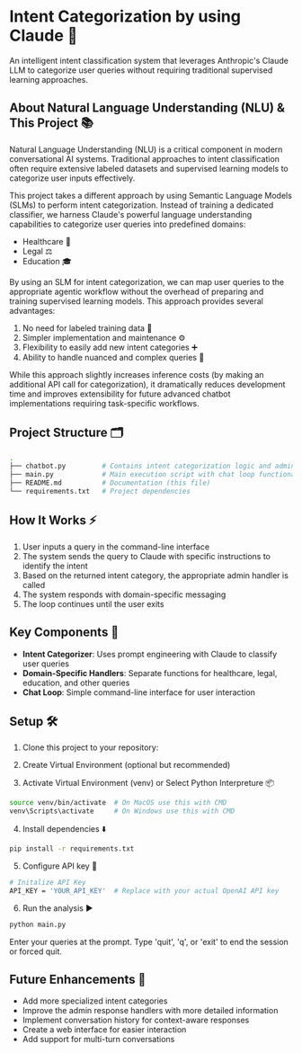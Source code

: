 # Intent Categorization by using Claude 🤖

An intelligent intent classification system that leverages Anthropic's Claude LLM to categorize user queries without requiring traditional supervised learning approaches.

## About Natural Language Understanding (NLU) & This Project 📚 

Natural Language Understanding (NLU) is a critical component in modern conversational AI systems. Traditional approaches to intent classification often require extensive labeled datasets and supervised learning models to categorize user inputs effectively.

This project takes a different approach by using Semantic Language Models (SLMs) to perform intent categorization. Instead of training a dedicated classifier, we harness Claude's powerful language understanding capabilities to categorize user queries into predefined domains:
- Healthcare 🏥 
- Legal ⚖️
- Education 🎓

By using an SLM for intent categorization, we can map user queries to the appropriate agentic workflow without the overhead of preparing and training supervised learning models. This approach provides several advantages:

1. No need for labeled training data 🚫 
2. Simpler implementation and maintenance ⚙️ 
3. Flexibility to easily add new intent categories ➕ 
4. Ability to handle nuanced and complex queries 🧠

While this approach slightly increases inference costs (by making an additional API call for categorization), it dramatically reduces development time and improves extensibility for future advanced chatbot implementations requiring task-specific workflows.

## Project Structure 🗂️ 

```bash
.
├── chatbot.py         # Contains intent categorization logic and admin response functions
├── main.py            # Main execution script with chat loop functionality
├── README.md          # Documentation (this file)
└── requirements.txt   # Project dependencies
```

## How It Works ⚡ 

1. User inputs a query in the command-line interface
2. The system sends the query to Claude with specific instructions to identify the intent
3. Based on the returned intent category, the appropriate admin handler is called
4. The system responds with domain-specific messaging
5. The loop continues until the user exits

## Key Components 🧩 

- **Intent Categorizer**: Uses prompt engineering with Claude to classify user queries
- **Domain-Specific Handlers**: Separate functions for healthcare, legal, education, and other queries
- **Chat Loop**: Simple command-line interface for user interaction

## Setup 🛠️

1. Clone this project to your repository:

2. Create Virtual Environment (optional but recommended)

3. Activate Virtual Environment (venv) or Select Python Interpreture 📦 
   
```bash
source venv/bin/activate  # On MacOS use this with CMD
venv\Scripts\activate     # On Windows use this with CMD
```

4. Install dependencies ⬇️
```bash
pip install -r requirements.txt
```

5. Configure API key 🔑
```bash 
# Initalize API Key
API_KEY = 'YOUR_API_KEY'  # Replace with your actual OpenAI API key
```

6. Run the analysis ▶️

```bash
python main.py
```

Enter your queries at the prompt. Type 'quit', 'q', or 'exit' to end the session or forced quit.

## Future Enhancements 🌟

- Add more specialized intent categories
- Improve the admin response handlers with more detailed information
- Implement conversation history for context-aware responses
- Create a web interface for easier interaction
- Add support for multi-turn conversations
